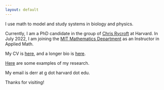 ```yaml
---
layout: default
---
```


I use math to model and study systems in biology and physics.

Currently, I am a PhD candidate in the group of [Chris Rycroft](https://people.seas.harvard.edu/~chr) at Harvard. In July 2022, I am joining the [MIT Mathematics Department](https://math.mit.edu) as an Instructor in Applied Math.

My CV is [here](/assets/files/cv.pdf), and a longer bio is [here](/biography.html).

[Here](/research.html) are some examples of my research.

My email is derr at g dot harvard dot edu.

Thanks for visiting!
